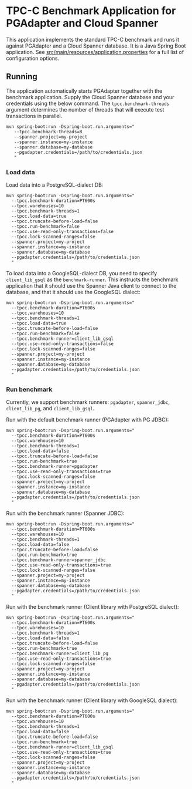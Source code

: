 # TPC-C Benchmark Application for PGAdapter and Cloud Spanner

This application implements the standard TPC-C benchmark and runs it against PGAdapter and a Cloud
Spanner database. It is a Java Spring Boot application. See [src/main/resources/application.properties](src/main/resources/application.properties)
for a full list of configuration options.

## Running

The application automatically starts PGAdapter together with the benchmark application. Supply the
Cloud Spanner database and your credentials using the below command. The `tpcc.benchmark-threads`
argument determines the number of threads that will execute test transactions in parallel.

```shell
mvn spring-boot:run -Dspring-boot.run.arguments="
   --tpcc.benchmark-threads=8
   --spanner.project=my-project
   --spanner.instance=my-instance
   --spanner.database=my-database
   --pgadapter.credentials=/path/to/credentials.json
   "
```

### Load data

Load data into a PostgreSQL-dialect DB:

```shell
mvn spring-boot:run -Dspring-boot.run.arguments="
  --tpcc.benchmark-duration=PT600s
  --tpcc.warehouses=10
  --tpcc.benchmark-threads=1
  --tpcc.load-data=true
  --tpcc.truncate-before-load=false
  --tpcc.run-benchmark=false
  --tpcc.use-read-only-transactions=false
  --tpcc.lock-scanned-ranges=false
  --spanner.project=my-project
  --spanner.instance=my-instance
  --spanner.database=my-database
  --pgadapter.credentials=/path/to/credentials.json
  "
```

To load data into a GoogleSQL-dialect DB, you need to specify `client_lib_gsql` as the `benchmark-runner`. This instructs the benchmark application that it should use the Spanner Java client to connect to the database, and that it should use the GoogleSQL dialect:

```shell
mvn spring-boot:run -Dspring-boot.run.arguments="
  --tpcc.benchmark-duration=PT600s
  --tpcc.warehouses=10
  --tpcc.benchmark-threads=1
  --tpcc.load-data=true
  --tpcc.truncate-before-load=false
  --tpcc.run-benchmark=false
  --tpcc.benchmark-runner=client_lib_gsql
  --tpcc.use-read-only-transactions=false
  --tpcc.lock-scanned-ranges=false
  --spanner.project=my-project
  --spanner.instance=my-instance
  --spanner.database=my-database
  --pgadapter.credentials=/path/to/credentials.json
  "
```

### Run benchmark

Currently, we support benchmark runners: `pgadapter`, `spanner_jdbc`, `client_lib_pg`, and `client_lib_gsql`.

Run with the default benchmark runner (PGAdapter with PG JDBC):

```shell
mvn spring-boot:run -Dspring-boot.run.arguments="
  --tpcc.benchmark-duration=PT600s
  --tpcc.warehouses=10
  --tpcc.benchmark-threads=1
  --tpcc.load-data=false
  --tpcc.truncate-before-load=false
  --tpcc.run-benchmark=true
  --tpcc.benchmark-runner=pgadapter
  --tpcc.use-read-only-transactions=true
  --tpcc.lock-scanned-ranges=false
  --spanner.project=my-project
  --spanner.instance=my-instance
  --spanner.database=my-database
  --pgadapter.credentials=/path/to/credentials.json
  "
```

Run with the benchmark runner (Spanner JDBC):

```shell
mvn spring-boot:run -Dspring-boot.run.arguments="
  --tpcc.benchmark-duration=PT600s
  --tpcc.warehouses=10
  --tpcc.benchmark-threads=1
  --tpcc.load-data=false
  --tpcc.truncate-before-load=false
  --tpcc.run-benchmark=true
  --tpcc.benchmark-runner=spanner_jdbc
  --tpcc.use-read-only-transactions=true
  --tpcc.lock-scanned-ranges=false
  --spanner.project=my-project
  --spanner.instance=my-instance
  --spanner.database=my-database
  --pgadapter.credentials=/path/to/credentials.json
  "
```

Run with the benchmark runner (Client library with PostgreSQL dialect):

```shell
mvn spring-boot:run -Dspring-boot.run.arguments="
  --tpcc.benchmark-duration=PT600s
  --tpcc.warehouses=10
  --tpcc.benchmark-threads=1
  --tpcc.load-data=false
  --tpcc.truncate-before-load=false
  --tpcc.run-benchmark=true
  --tpcc.benchmark-runner=client_lib_pg
  --tpcc.use-read-only-transactions=true
  --tpcc.lock-scanned-ranges=false
  --spanner.project=my-project
  --spanner.instance=my-instance
  --spanner.database=my-database
  --pgadapter.credentials=/path/to/credentials.json
  "
```

Run with the benchmark runner (Client library with GoogleSQL dialect):

```shell
mvn spring-boot:run -Dspring-boot.run.arguments="
  --tpcc.benchmark-duration=PT600s
  --tpcc.warehouses=10
  --tpcc.benchmark-threads=1
  --tpcc.load-data=false
  --tpcc.truncate-before-load=false
  --tpcc.run-benchmark=true
  --tpcc.benchmark-runner=client_lib_gsql
  --tpcc.use-read-only-transactions=true
  --tpcc.lock-scanned-ranges=false
  --spanner.project=my-project
  --spanner.instance=my-instance
  --spanner.database=my-database
  --pgadapter.credentials=/path/to/credentials.json
  "
```
